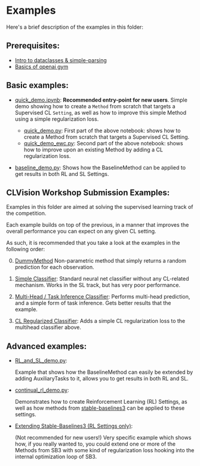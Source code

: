 # Examples

Here's a brief description of the examples in this folder:

## Prerequisites:
- [Intro to dataclasses & simple-parsing](prerequisites/dataclasses_example.py)
- [Basics of openai gym](https://github.com/openai/gym#basics)


## Basic examples:

- [quick_demo.ipynb](basic/quick_demo.ipynb):
    **Recommended entry-point for new users**. Simple demo showing how to create a `Method`
    from scratch that targets a Supervised CL `Setting`, as well as how to
    improve this simple Method using a simple regularization loss.

    - [quick_demo.py](basic/quick_demo.py): First part of the above
        notebook: shows how to create a Method from scratch that
        targets a Supervised CL Setting.
    - [quick_demo_ewc.py](basic/quick_demo_ewc.py): Second part of the
        above notebook: shows how to improve upon an existing Method by adding a
        CL regularization loss.

- [baseline_demo.py](basic/baseline_demo.py): Shows how the
    BaselineMethod can be applied to get results in both RL and SL Settings.


## CLVision Workshop Submission Examples:

Examples in this folder are aimed at solving the supervised learning track of the competition.

Each example builds on top of the previous, in a manner that improves the overall performance you can expect on any given CL setting.

As such, it is recommended that you take a look at the examples in the following order:

0. [DummyMethod](clcomp21/dummy_method.py)
    Non-parametric method that simply returns a random prediction for each observation.

1. [Simple Classifier](clcomp21/classifier.py):
    Standard neural net classifier without any CL-related mechanism. Works in the SL track, but has very poor performance.

2. [Multi-Head / Task Inference Classifier](clcomp21/multihead_classifier.py):
    Performs multi-head prediction, and a simple form of task inference. Gets better results that the example.

3. [CL Regularized Classifier](clcomp21/regularization_example.py):
    Adds a simple CL regularization loss to the multihead classifier above.


## Advanced examples:

- [RL_and_SL_demo.py](advanced/RL_and_SL_demo.py):
    
    Example that shows how the BaselineMethod can easily be extended by adding
    AuxiliaryTasks to it, allows you to get results in both RL and SL.

- [continual_rl_demo.py](advanced/ewc_in_rl.py):
    
    Demonstrates how to create Reinforcement Learning (RL) Settings, as well as
    how methods from [stable-baselines3](https://github.com/DLR-RM/stable-baselines3)
    can be applied to these settings.


- [Extending Stable-Baselines3 (RL Settings only)](advanced/ewc_in_rl.py):

    (Not recommended for new users!)
    Very specific example which shows how, if you really wanted to, you could
    extend one or more of the Methods from SB3 with some kind of regularization
    loss hooking into the internal optimization loop of SB3.
